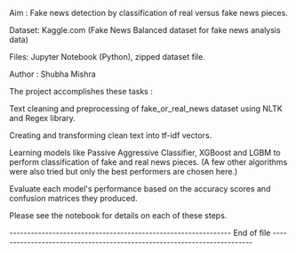 Aim : Fake news detection by classification of real versus fake news pieces.

Dataset: Kaggle.com (Fake News Balanced dataset for fake news analysis data)

Files: Jupyter Notebook (Python), zipped dataset file.

Author : Shubha Mishra

The project accomplishes these tasks :

Text cleaning and preprocessing of fake_or_real_news dataset using NLTK and Regex library.

Creating and transforming clean text into tf-idf vectors.

Learning models like Passive Aggressive Classifier, XGBoost and LGBM to perform classification of fake and real news pieces. (A few other algorithms were also tried but only the best performers are chosen here.)

Evaluate each model's performance based on the accuracy scores and confusion matrices they produced.

Please see the notebook for details on each of these steps.

-------------------------------------------------------------- End of file ------------------------------------------------------------------------
